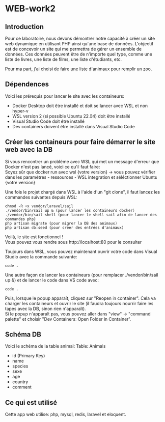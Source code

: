 # WEB-work2
## Introduction
Pour ce laboratoire, nous devons démontrer notre capacité à créer un site web dynamique en utilisant PHP ainsi qu'une base de données.
L'objectif est de concevoir un site qui me permettra de gérer un ensemble de données. 
Ces données peuvent être de n'importe quel type, comme une liste de livres, une liste de films, une liste d'étudiants, etc.   

Pour ma part, j'ai choisi de faire une liste d'animaux pour remplir un zoo.

## Dépendences
Voici les prérequis pour lancer le site avec les containeurs:

- Docker Desktop doit être installé et doit se lancer avec WSL et non hyper-v
- WSL version 2 (si possible Ubuntu 22.04) doit être installé
- Visual Studio Code doit être installé
- Dev containers doivent être installé dans Visual Studio Code

## Créer les containeurs pour faire démarrer le site web avec la DB
Si vous rencontrer un problème avec WSL qui met un message d'erreur que Docker n'est pas lancé, voici ce qu'il faut faire:    
Soyez sûr que docker run avec wsl {votre version} -> vous pouvez vérifier dans les paramètres - ressources - WSL integration et séléctionner Ubuntu {votre version}   

Une fois le projet chargé dans WSL à l'aide d'un "git clone", il faut lancez les commandes suivantes depuis WSL:   
```
chmod -R +x vendor/laravel/sail
./vendor/bin/sail up & (pour lancer les containeurs docker)
./vendor/bin/sail shell (pour lancer le shell sail afin de lancer des commandes php)
php artisan migrate (pour migrer la DB des animaux)
php artisan db:seed (pour créer des entrées d'animaux)
```
Voilà, le site est fonctionnel !   
Vous pouvez vous rendre sous http://localhost:80 pour le consulter   

Toujours dans WSL, vous pouvez maintenant ouvrir votre code dans Visual Studio avec la commande suivante:
```
code .
```

Une autre façon de lancer les containeurs (pour remplacer ./vendor/bin/sail up &) et de lancer le code dans VS code avec:  
```
code .
```
Puis, lorsque le popup apparaît, cliquez sur "Reopen in container". Cela va charger les containeurs et ouvrir le site (il faudra toujours nourrir faire les tapes avec la DB, sinon rien n'apparaît).   
Si le popup n'apparaît pas, vous pouvez aller dans "view" -> "command palette" et choisir "Dev Containers: Open Folder in Container".  
   

## Schéma DB
Voici le schéma de la table animal:
Table: Animals
- id (Primary Key)
- name
- species
- sexe
- age
- country
- comment

## Ce qui est utilisé
Cette app web utilise:
php, mysql, redis, laravel et eloquent.   
